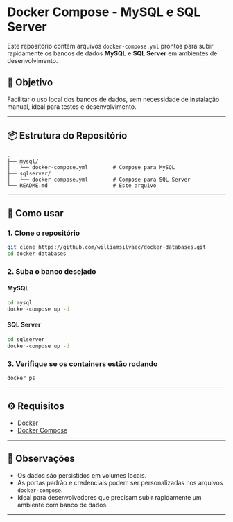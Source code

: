 # Docker Compose - MySQL e SQL Server

Este repositório contém arquivos `docker-compose.yml` prontos para subir rapidamente os bancos de dados **MySQL** e **SQL Server** em ambientes de desenvolvimento.

## 🧩 Objetivo

Facilitar o uso local dos bancos de dados, sem necessidade de instalação manual, ideal para testes e desenvolvimento.

---

## 📦 Estrutura do Repositório

```
.
├── mysql/
│   └── docker-compose.yml        # Compose para MySQL
├── sqlserver/
│   └── docker-compose.yml        # Compose para SQL Server
└── README.md                     # Este arquivo
```

---

## 🚀 Como usar

### 1. Clone o repositório

```bash
git clone https://github.com/williamsilvaec/docker-databases.git
cd docker-databases
```

### 2. Suba o banco desejado

#### MySQL

```bash
cd mysql
docker-compose up -d
```

#### SQL Server

```bash
cd sqlserver
docker-compose up -d
```

### 3. Verifique se os containers estão rodando

```bash
docker ps
```

---

## ⚙️ Requisitos

- [Docker](https://www.docker.com/)
- [Docker Compose](https://docs.docker.com/compose/)

---

## 📝 Observações

- Os dados são persistidos em volumes locais.
- As portas padrão e credenciais podem ser personalizadas nos arquivos `docker-compose`.
- Ideal para desenvolvedores que precisam subir rapidamente um ambiente com banco de dados.

---
